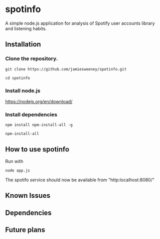 # spotinfo
A simple node.js application for analysis of Spotify user accounts library and listening habits.


## Installation

### Clone the repository.

`git clone https://github.com/jamiesweeney/spotinfo.git`

`cd spotinfo`

### Install node.js
https://nodejs.org/en/download/


### Install dependencies

`npm install npm-install-all -g`

`npm-install-all`


## How to use spotinfo
Run with

`node app.js`

The spotifo service should now be available from "http:localhost:8080/"

## Known Issues


## Dependencies


## Future plans
